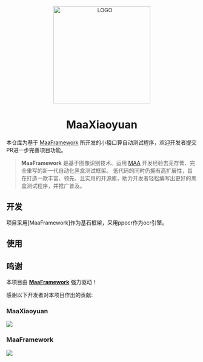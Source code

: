 <!-- markdownlint-disable MD033 MD041 -->
<p align="center">
  <img alt="LOGO" src="https://cdn.jsdelivr.net/gh/MaaAssistantArknights/design@main/logo/maa-logo_512x512.png" width="256" height="256" />
</p>

<div align="center">

# MaaXiaoyuan

</div>

本仓库为基于 [MaaFramework](https://github.com/MaaXYZ/MaaFramework) 所开发的小猿口算自动测试程序，欢迎开发者提交PR进一步完善项目功能。

> **MaaFramework** 是基于图像识别技术、运用 [MAA](https://github.com/MaaAssistantArknights/MaaAssistantArknights) 开发经验去芜存菁、完全重写的新一代自动化黑盒测试框架。
> 低代码的同时仍拥有高扩展性，旨在打造一款丰富、领先、且实用的开源库，助力开发者轻松编写出更好的黑盒测试程序，并推广普及。

## 开发

项目采用[MaaFramework]作为基石框架，采用ppocr作为ocr引擎。

## 使用

## 鸣谢

本项目由 **[MaaFramework](https://github.com/MaaXYZ/MaaFramework)** 强力驱动！

感谢以下开发者对本项目作出的贡献:

### MaaXiaoyuan
<a href="https://github.com/Kozmosa/MaaXiaoyuan/graphs/contributors">
  <img src="https://contrib.rocks/image?repo=Kozmosa/MaaXiaoyuan&max=1000" />
</a>

### MaaFramework
<a href="https://github.com/MaaXYZ/MaaFramework/graphs/contributors">
  <img src="https://contrib.rocks/image?repo=MaaXYZ/MaaFramework&max=1000" />
</a>
